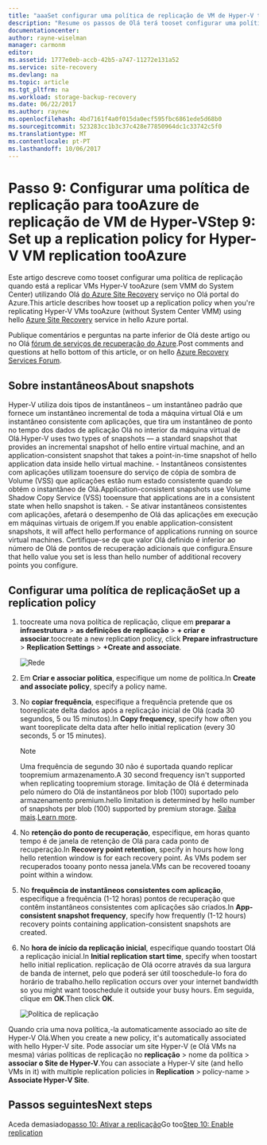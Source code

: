 ```yaml
---
title: "aaaSet configurar uma política de replicação de VM de Hyper-V tooAzure de replicação (sem VMM do System Center) com o Azure Site Recovery | Microsoft Docs"
description: "Resume os passos de Olá terá tooset configurar uma política de replicação quando replicar VMs Hyper-V tooAzure armazenamento"
documentationcenter: 
author: rayne-wiselman
manager: carmonm
editor: 
ms.assetid: 1777e0eb-accb-42b5-a747-11272e131a52
ms.service: site-recovery
ms.devlang: na
ms.topic: article
ms.tgt_pltfrm: na
ms.workload: storage-backup-recovery
ms.date: 06/22/2017
ms.author: raynew
ms.openlocfilehash: 4bd7161f4a0f015da0ecf595fbc6861ede5d68b0
ms.sourcegitcommit: 523283cc1b3c37c428e77850964dc1c33742c5f0
ms.translationtype: MT
ms.contentlocale: pt-PT
ms.lasthandoff: 10/06/2017
---
```

# <a name="step-9-set-up-a-replication-policy-for-hyper-v-vm-replication-tooazure"></a><span data-ttu-id="20560-103">Passo 9: Configurar uma política de replicação para tooAzure de replicação de VM de Hyper-V</span><span class="sxs-lookup"><span data-stu-id="20560-103">Step 9: Set up a replication policy for Hyper-V VM replication tooAzure</span></span>

<span data-ttu-id="20560-104">Este artigo descreve como tooset configurar uma política de replicação quando está a replicar VMs Hyper-V tooAzure (sem VMM do System Center) utilizando Olá [do Azure Site Recovery](site-recovery-overview.md) serviço no Olá portal do Azure.</span><span class="sxs-lookup"><span data-stu-id="20560-104">This article describes how tooset up a replication policy when you're replicating Hyper-V VMs tooAzure (without System Center VMM) using hello [Azure Site Recovery](site-recovery-overview.md) service in hello Azure portal.</span></span>


<span data-ttu-id="20560-105">Publique comentários e perguntas na parte inferior de Olá deste artigo ou no Olá [fórum de serviços de recuperação do Azure](https://social.msdn.microsoft.com/forums/azure/home?forum=hypervrecovmgr).</span><span class="sxs-lookup"><span data-stu-id="20560-105">Post comments and questions at hello bottom of this article, or on hello [Azure Recovery Services Forum](https://social.msdn.microsoft.com/forums/azure/home?forum=hypervrecovmgr).</span></span>

## <a name="about-snapshots"></a><span data-ttu-id="20560-106">Sobre instantâneos</span><span class="sxs-lookup"><span data-stu-id="20560-106">About snapshots</span></span>

<span data-ttu-id="20560-107">Hyper-V utiliza dois tipos de instantâneos – um instantâneo padrão que fornece um instantâneo incremental de toda a máquina virtual Olá e um instantâneo consistente com aplicações, que tira um instantâneo de ponto no tempo dos dados de aplicação Olá no interior da máquina virtual de Olá.</span><span class="sxs-lookup"><span data-stu-id="20560-107">Hyper-V uses two types of snapshots — a standard snapshot that provides an incremental snapshot of hello entire virtual machine, and an application-consistent snapshot that takes a point-in-time snapshot of hello application data inside hello virtual machine.</span></span>
    - <span data-ttu-id="20560-108">Instantâneos consistentes com aplicações utilizam tooensure do serviço de cópia de sombra de Volume (VSS) que aplicações estão num estado consistente quando se obtém o instantâneo de Olá.</span><span class="sxs-lookup"><span data-stu-id="20560-108">Application-consistent snapshots use Volume Shadow Copy Service (VSS) tooensure that applications are in a consistent state when hello snapshot is taken.</span></span>
    - <span data-ttu-id="20560-109">Se ativar instantâneos consistentes com aplicações, afetará o desempenho de Olá das aplicações em execução em máquinas virtuais de origem.</span><span class="sxs-lookup"><span data-stu-id="20560-109">If you enable application-consistent snapshots, it will affect hello performance of applications running on source virtual machines.</span></span> <span data-ttu-id="20560-110">Certifique-se de que valor Olá definido é inferior ao número de Olá de pontos de recuperação adicionais que configura.</span><span class="sxs-lookup"><span data-stu-id="20560-110">Ensure that hello value you set is less than hello number of additional recovery points you configure.</span></span>

## <a name="set-up-a-replication-policy"></a><span data-ttu-id="20560-111">Configurar uma política de replicação</span><span class="sxs-lookup"><span data-stu-id="20560-111">Set up a replication policy</span></span>

1. <span data-ttu-id="20560-112">toocreate uma nova política de replicação, clique em **preparar a infraestrutura** > **as definições de replicação** > **+ criar e associar**.</span><span class="sxs-lookup"><span data-stu-id="20560-112">toocreate a new replication policy, click **Prepare infrastructure** > **Replication Settings** > **+Create and associate**.</span></span>

    ![Rede](./media/hyper-v-site-walkthrough-replication/gs-replication.png)
2. <span data-ttu-id="20560-114">Em **Criar e associar política**, especifique um nome de política.</span><span class="sxs-lookup"><span data-stu-id="20560-114">In **Create and associate policy**, specify a policy name.</span></span>
3. <span data-ttu-id="20560-115">No **copiar frequência**, especifique a frequência pretende que os tooreplicate delta dados após a replicação inicial de Olá (cada 30 segundos, 5 ou 15 minutos).</span><span class="sxs-lookup"><span data-stu-id="20560-115">In **Copy frequency**, specify how often you want tooreplicate delta data after hello initial replication (every 30 seconds, 5 or 15 minutes).</span></span>

    > [!NOTE]
    > <span data-ttu-id="20560-116">Uma frequência de segundo 30 não é suportada quando replicar toopremium armazenamento.</span><span class="sxs-lookup"><span data-stu-id="20560-116">A 30 second frequency isn't supported when replicating toopremium storage.</span></span> <span data-ttu-id="20560-117">limitação de Olá é determinada pelo número do Olá de instantâneos por blob (100) suportado pelo armazenamento premium.</span><span class="sxs-lookup"><span data-stu-id="20560-117">hello limitation is determined by hello number of snapshots per blob (100) supported by premium storage.</span></span> <span data-ttu-id="20560-118">[Saiba mais](../storage/common/storage-premium-storage.md#snapshots-and-copy-blob).</span><span class="sxs-lookup"><span data-stu-id="20560-118">[Learn more](../storage/common/storage-premium-storage.md#snapshots-and-copy-blob).</span></span>

4. <span data-ttu-id="20560-119">No **retenção do ponto de recuperação**, especifique, em horas quanto tempo é de janela de retenção de Olá para cada ponto de recuperação.</span><span class="sxs-lookup"><span data-stu-id="20560-119">In **Recovery point retention**, specify in hours how long hello retention window is for each recovery point.</span></span> <span data-ttu-id="20560-120">As VMs podem ser recuperados tooany ponto nessa janela.</span><span class="sxs-lookup"><span data-stu-id="20560-120">VMs can be recovered tooany point within a window.</span></span>
5. <span data-ttu-id="20560-121">No **frequência de instantâneos consistentes com aplicação**, especifique a frequência (1-12 horas) pontos de recuperação que contêm instantâneos consistentes com aplicações são criados.</span><span class="sxs-lookup"><span data-stu-id="20560-121">In **App-consistent snapshot frequency**, specify how frequently (1-12 hours) recovery points containing application-consistent snapshots are created.</span></span>
6. <span data-ttu-id="20560-122">No **hora de início da replicação inicial**, especifique quando toostart Olá a replicação inicial.</span><span class="sxs-lookup"><span data-stu-id="20560-122">In **Initial replication start time**, specify when toostart hello initial replication.</span></span> <span data-ttu-id="20560-123">replicação de Olá ocorre através da sua largura de banda de internet, pelo que poderá ser útil tooschedule-lo fora do horário de trabalho.</span><span class="sxs-lookup"><span data-stu-id="20560-123">hello replication occurs over your internet bandwidth so you might want tooschedule it outside your busy hours.</span></span> <span data-ttu-id="20560-124">Em seguida, clique em **OK**.</span><span class="sxs-lookup"><span data-stu-id="20560-124">Then click **OK**.</span></span>

    ![Política de replicação](./media/hyper-v-site-walkthrough-replication/gs-replication2.png)

<span data-ttu-id="20560-126">Quando cria uma nova política,-la automaticamente associado ao site de Hyper-V Olá.</span><span class="sxs-lookup"><span data-stu-id="20560-126">When you create a new policy, it's automatically associated with hello Hyper-V site.</span></span> <span data-ttu-id="20560-127">Pode associar um site Hyper-V (e Olá VMs na mesma) várias políticas de replicação no **replicação** > nome da política > **associar o Site de Hyper-V**.</span><span class="sxs-lookup"><span data-stu-id="20560-127">You can associate a Hyper-V site (and hello VMs in it) with multiple replication policies in **Replication** > policy-name > **Associate Hyper-V Site**.</span></span>



## <a name="next-steps"></a><span data-ttu-id="20560-128">Passos seguintes</span><span class="sxs-lookup"><span data-stu-id="20560-128">Next steps</span></span>

<span data-ttu-id="20560-129">Aceda demasiado[passo 10: Ativar a replicação](hyper-v-site-walkthrough-enable-replication.md)</span><span class="sxs-lookup"><span data-stu-id="20560-129">Go too[Step 10: Enable replication](hyper-v-site-walkthrough-enable-replication.md)</span></span>
